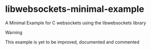 # libwebsockets-minimal-example
A Minimal Example for C websockets using the libwebsockets library

>[!WARNING]
>This example is yet to be improved, documented and commented
